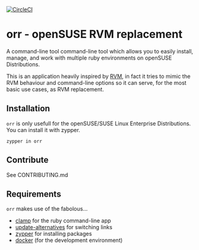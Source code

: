 [![CircleCI](https://circleci.com/gh/hennevogel/orr/tree/master.svg?style=svg)](https://circleci.com/gh/hennevogel/orr/tree/master)

# orr - openSUSE RVM replacement
A command-line tool command-line tool which allows you to easily install,
manage, and work with multiple ruby environments on openSUSE Distributions.

This is an application heavily inspired by [RVM](https://rvm.io/), in fact it
tries to mimic the RVM behaviour and command-line options so it can serve,
for the most basic use cases, as RVM replacement.

## Installation
`orr` is only usefull for the openSUSE/SUSE Linux Enterprise Distributions.
You can install it with zypper.

```
zypper in orr
```

## Contribute
See CONTRIBUTING.md

## Requirements
`orr` makes use of the fabolous...

* [clamp](https://github.com/mdub/clamp) for the ruby command-line app
* [update-alternatives](https://wiki.debian.org/DebianAlternatives) for switching links
* [zypper](https://github.com/openSUSE/zypper) for installing packages
* [docker](https://www.docker.com/) (for the development environment)
